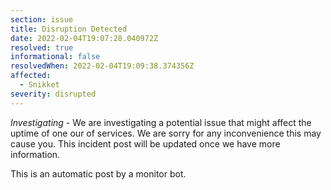 ```yaml
---
section: issue
title: Disruption Detected
date: 2022-02-04T19:07:28.040972Z
resolved: true
informational: false
resolvedWhen: 2022-02-04T19:09:38.374356Z
affected:
  - Snikket
severity: disrupted
---
```

*Investigating* - We are investigating a potential issue that might affect the uptime of one our of services. We are sorry for any inconvenience this may cause you. This incident post will be updated once we have more information.

This is an automatic post by a monitor bot.
        